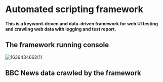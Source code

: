 # Automated scripting framework
#### This is a keyword-driven and data-driven framework for web UI testing and crawling web data with logging and test report. 

## The framework running console
![1636434662(1)](https://user-images.githubusercontent.com/43052894/140866214-721ff00e-6853-4251-ae05-b239f8510ac9.png)

## BBC News data crawled by the framework

